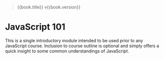 > {{book.title}} v{{book.version}}

# JavaScript 101

This is a single introductory module intended to be used prior to any JavaScript course. Inclusion to course outline is optional and simply offers a quick insight to some common understandings of JavaScript.
